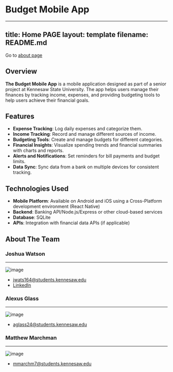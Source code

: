 # Budget Mobile App

---
title: Home PAGE
layout: template
filename: README.md
--- 
Go to [about page](about.md)

## Overview

**The Budget Mobile App** is a mobile application designed as part of a senior project at Kennesaw State University. The app helps users manage their finances by tracking income, expenses, and providing budgeting tools to help users achieve their financial goals.

## Features

- **Expense Tracking**: Log daily expenses and categorize them.
- **Income Tracking**: Record and manage different sources of income.
- **Budgeting Tools**: Create and manage budgets for different categories.
- **Financial Insights**: Visualize spending trends and financial summaries with charts and reports.
- **Alerts and Notifications**: Set reminders for bill payments and budget limits.
- **Data Sync**: Sync data from a bank on multiple devices for consistent tracking.

## Technologies Used

- **Mobile Platform**: Available on Android and iOS using a Cross-Platform development environment (React Native)
- **Backend**: Banking API/Node.js/Express or other cloud-based services
- **Database**: SQLite
- **APIs**: Integration with financial data APIs (if applicable)

## About The Team 

### Joshua Watson  
---
![image](https://github.com/user-attachments/assets/001d6f39-82e7-4733-bd67-513ce636857a)
- <jwats164@students.kennesaw.edu>
- [LinkedIn](https://www.linkedin.com/in/joshua-watson-b32b4b237)
  
### Alexus Glass
---
![image](https://github.com/user-attachments/assets/e819eba0-e495-422b-852e-57fd459b9b1e)
- <aglass24@students.kennesaw.edu>
  
### Matthew Marchman
---
![image](https://github.com/user-attachments/assets/5c7113fe-56fe-4c1a-9b4d-6a19e9ed7287)
- <mmarchm7@students.kennesaw.edu>

